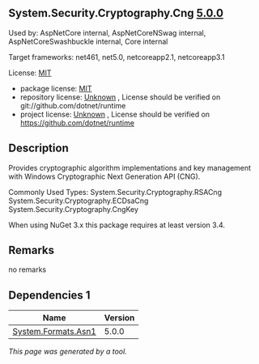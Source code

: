 System.Security.Cryptography.Cng [5.0.0](https://www.nuget.org/packages/System.Security.Cryptography.Cng/5.0.0)
--------------------

Used by: AspNetCore internal, AspNetCoreNSwag internal, AspNetCoreSwashbuckle internal, Core internal

Target frameworks: net461, net5.0, netcoreapp2.1, netcoreapp3.1

License: [MIT](../../../../licenses/mit) 

- package license: [MIT](https://licenses.nuget.org/MIT) 
- repository license: [Unknown](git://github.com/dotnet/runtime) , License should be verified on git://github.com/dotnet/runtime
- project license: [Unknown](https://github.com/dotnet/runtime) , License should be verified on https://github.com/dotnet/runtime

Description
-----------
Provides cryptographic algorithm implementations and key management with Windows Cryptographic Next Generation API (CNG).

Commonly Used Types:
System.Security.Cryptography.RSACng
System.Security.Cryptography.ECDsaCng
System.Security.Cryptography.CngKey
 
When using NuGet 3.x this package requires at least version 3.4.

Remarks
-----------
no remarks


Dependencies 1
-----------

|Name|Version|
|----------|:----|
|[System.Formats.Asn1](../../../../packages/nuget.org/system.formats.asn1/5.0.0)|5.0.0|

*This page was generated by a tool.*